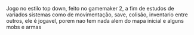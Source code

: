 Jogo no estilo top down, feito no gamemaker 2, a fim de estudos de variados sistemas como de movimentação, save, colisão, inventario entre outros, ele é jogavel, porem nao tem nada alem do mapa inicial e alguns mobs e armas

